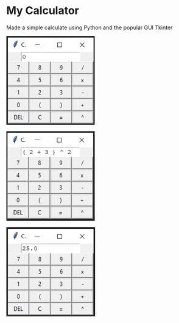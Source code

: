 # My Calculator

Made a simple calculate using Python and the popular GUI Tkinter

![Repo List](images/startscreen.PNG)

![Repo List](images/exponentexp.PNG)

![Repo List](images/resultexpo.PNG)
